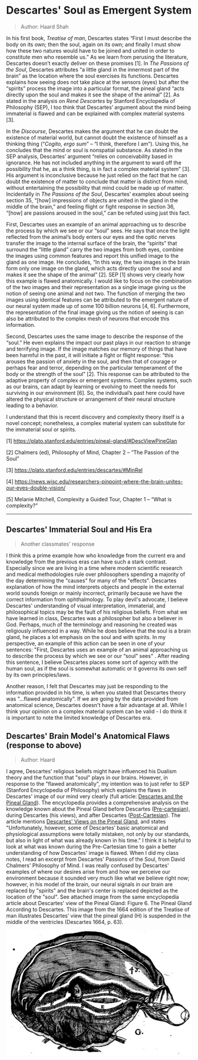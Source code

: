 # Descartes' Soul as Emergent System
> Author: Haard Shah

In his first book, *Treatise of man*, Descartes states “First I must describe the body on its own; then the soul, again on its own; and finally I must show how these two natures would have to be joined and united in order to constitute men who resemble us.” As we learn from perusing the literature, Descartes doesn’t exactly deliver on these promises [1]. In *The Passions of the Soul*, Descartes attributes “a little gland in the innermost part of the brain” as the location where the soul exercises its functions. Descartes explains how seeing does not take place at the sensors (eyes) but after the “spirits” process the image into a particular format, the pineal gland “acts directly upon the soul and makes it see the shape of the animal” [2]. As stated in the analysis on *René Descartes* by Stanford Encyclopedia of Philosophy (SEP), I too think that Descartes’ argument about the mind being immaterial is flawed and can be explained with complex material systems [3].

In the *Discourse*, Descartes makes the argument that he can doubt the existence of material world, but cannot doubt the existence of himself as a thinking thing (“*Cogito, ergo sum*” – “I think, therefore I am”). Using this, he concludes that the mind or soul is nonspatial substance. As stated in the SEP analysis, Descartes’ argument “relies on conceivability based in ignorance. He has not included anything in the argument to ward off the possibility that he, as a think thing, is in fact a complex material system” [3]. His argument is inconclusive because he just relied on the fact that he can doubt the existence of matter to conclude that matter is distinct from mind, without entertaining the possibility that mind could be made up of matter. Incidentally in *The Passions of the Soul*, Descartes’ examples about seeing section 35, “[how] impressions of objects are united in the gland in the middle of the brain,” and feeling flight or fight response in section 36, “[how] are passions aroused in the soul,” can be refuted using just this fact.

First, Descartes uses an example of an animal approaching us to describe the process by which we see or our “soul” sees. He says that once the light reflected from the animal’s body enters our eyes and the optic nerves transfer the image to the internal surface of the brain, the “spirits” that surround the “little gland” carry the two images from both eyes, combine the images using common features and report this unified image to the gland as one image. He concludes, “In this way, the two images in the brain form only one image on the gland, which acts directly upon the soul and makes it see the shape of the animal” [2]. SEP [1] shows very clearly how this example is flawed anatomically. I would like to focus on the combination of the two images and their representation as a single image giving us the notion of seeing one animal and not two. The function of merging the two images using identical features can be attributed to the emergent nature of our neural system made up of some 100 billion neurons [4, 6]. Furthermore, the representation of the final image giving us the notion of seeing is can also be attributed to the complex mesh of neurons that encode this information.  

Second, Descartes uses the same image to describe the response of the “soul.” He even explains the impact our past plays in our reaction to strange and terrifying image. If the image matches our memory of things that have been harmful in the past, it will initiate a fight or flight response: “this arouses the passion of anxiety in the soul, and then that of courage or perhaps fear and terror, depending on the particular temperament of the body or the strength of the soul” [2]. This response can be attributed to the adaptive property of complex or emergent systems. Complex systems, such as our brains, can adapt by learning or evolving to meet the needs for surviving in our environment [6]. So, the individual’s past here could have altered the physical structure or arrangement of their neural structure leading to a behavior. 

I understand that this is recent discovery and complexity theory itself is a novel concept; nonetheless, a complex material system can substitute for the immaterial soul or spirits.  

[1] https://plato.stanford.edu/entries/pineal-gland/#DescViewPineGlan

[2] Chalmers (ed), Philosophy of Mind, Chapter 2 – “The Passion of the Soul”

[3] https://plato.stanford.edu/entries/descartes/#MinRel 

[4] https://news.wisc.edu/researchers-pinpoint-where-the-brain-unites-our-eyes-double-vision/ 

[5] Melanie Mitchell, Complexity a Guided Tour, Chapter 1 – “What is complexity?”

--------------------------------------------

## Descartes' Immaterial Soul and His Era
> Another classmates' response

I think this a prime example how who knowledge from the current era and knowledge from the previous eras can have such a stark contrast. Especially since we are living in a time where modern scientific research and medical methodologies rule over philosophers spending a majority of the day determining the "causes" for many of the "effects". Descartes explanation of how the mind interprets objects and people in the external world sounds foreign or mainly incorrect, primarily because we have the correct information from ophthalmology. To play devil's advocate, I believe Descartes' understanding of visual interpretation, immaterial, and philosophical topics may be the fault of his religious beliefs. From what we have learned in class, Descartes was a philosopher but also a believer in God. Perhaps, much of the terminology and reasoning he created was religiously influenced in a way. While he does believe that the soul is a brain gland, he places a lot emphasis on the soul and with spirits.  In my perspective, an example of this action can be seen in one of your sentences: "First, Descartes uses an example of an animal approaching us to describe the process by which we see or our “soul” sees" . After reading this sentence, I believe Descartes places some sort of agency with the human soul, as if the soul is somewhat automatic or it governs its own self by its own principles/laws. 

Another reason, I felt that Descartes may just be responding to the information provided in his time, is when you stated that Descartes theory was "...flawed anatomically". If we are going by the data provided from anatomical science, Descartes doesn't have a fair advantage at all. While I think your opinion on a complex material system can be valid - I do think it is important to note the limited knowledge of Descartes era.

## Descartes' Brain Model's Anatomical Flaws (response to above)
> Author: Haard

I agree, Descartes' religious beliefs might have influenced his Dualism theory and the function that "soul" plays in our brains. However, in response to the "flawed anatomically", my intention was to just refer to SEP (Stanford Encyclopedia of Philosophy) which explains the flaws in Descartes' image of our mind very clearly (full article: [Descartes and the Pineal Gland](https://plato.stanford.edu/entries/pineal-gland/)). The encyclopedia provides a comprehensive analysis on the knowledge known about the Pineal Gland before Descartes ([Pre-cartesian](https://plato.stanford.edu/entries/pineal-gland/#PreCartViewPineGlan)), during Descartes (his views), and after Descartes ([Post-Cartesian](https://plato.stanford.edu/entries/pineal-gland/#PostCartDeve)). The article mentions [Descartes' Views on the Pineal Gland](https://plato.stanford.edu/entries/pineal-gland/#DescViewPineGlan), and states "Unfortunately, however, some of Descartes’ basic anatomical and physiological assumptions were totally mistaken, not only by our standards, but also in light of what was already known in his time." I think it is helpful to look at what was known during the Pre-Cartesian time to gain a better understanding of how Descartes' image is flawed.
When I did my class notes, I read an excerpt from Descartes' Passions of the Soul, from David Chalmers' Philosophy of Mind. I was really confused by Descartes' examples of where our desires arise from and how we perceive our environment because it sounded very much like what we believe right now; however, in his model of the brain, our neural signals in our brain are replaced by "spirits" and the brain's center is replaced depicted as the location of the "soul". See attached image from the same encyclopedia article about Descartes' view of the Pineal Gland: Figure 6. The Pineal Gland According to Descartes. This image from the 1664 edition of the Treatise of man illustrates Descartes’ view that the pineal gland (H) is suspended in the middle of the ventricles (Descartes 1664, p. 63).
<p align="center"><img src="images/descartes_brain.jpg" align="center">
